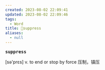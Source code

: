 ```yaml
---
created: 2023-08-02 22:09:41
updated: 2023-08-02 22:09:46
tags:
  - Word
title: 📖suppress
aliases:
  - null
---
```


<pre><strong>suppress</strong></pre>
[sə'prɛs]
v. to end or stop by force 压制，镇压
